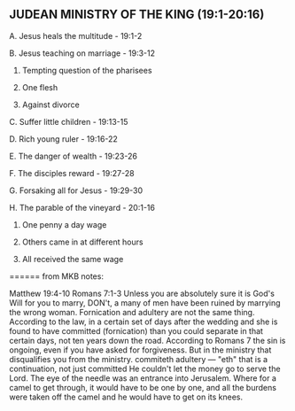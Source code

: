 ## JUDEAN MINISTRY OF THE KING (19:1-20:16)

 A. Jesus heals the multitude - 19:1-2

 B. Jesus teaching on marriage - 19:3-12

 1. Tempting question of the pharisees

 2. One flesh

 3. Against divorce

 C. Suffer little children - 19:13-15

 D. Rich young ruler - 19:16-22

 E. The danger of wealth - 19:23-26

 F. The disciples reward - 19:27-28

 G. Forsaking all for Jesus - 19:29-30

 H. The parable of the vineyard - 20:1-16

 1. One penny a day wage

 2. Others came in at different hours

 3. All received the same wage

======
from MKB notes:

Matthew 19:4-10
Romans 7:1-3
Unless you are absolutely sure it is God&apos;s Will for you to marry, DON&apos;t, a many of men have been ruined by marrying the wrong woman. 
Fornication and adultery are not the same thing. According to the law, in a certain set of days after the wedding and she is found to have committed (fornication) than you could separate in that certain days, not ten years down the road. 
According to Romans 7 the sin is ongoing, even if you have asked for forgiveness. But in the ministry that disqualifies you from the ministry. 
commiteth adultery &mdash; &quot;eth&quot; that is a continuation, not just committed
He couldn&apos;t let the money go to serve the Lord. 
The eye of the needle was an entrance into Jerusalem. Where for a camel to get through, it would have to be one by one, and all the burdens were taken off the camel and he would have to get on its knees.